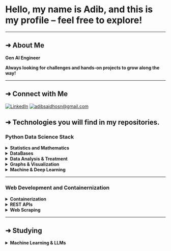 # Hello, my name is Adib, and this is my profile – feel free to explore!

---

## ➜ About Me  

**Gen AI Engineer**  

**Always looking for challenges and hands-on projects to grow along the way!**

---
## ➜ Connect with Me


[![LinkedIn](https://img.shields.io/badge/LinkedIn-%230077B5.svg?style=for-the-badge&logo=linkedin&logoColor=white)](https://www.linkedin.com/in/adibhosn/)  [![adibsaidhosn@gmail.com](https://img.shields.io/badge/adibsaidhosn@gmail.com-D14836.svg?style=for-the-badge&logo=gmail&logoColor=white)](mailto:adibsaidhosn@gmail.com)


## ➜ Technologies you will find in my repositories.

### Python Data Science Stack

<details>
  <summary><b>Statistics and Mathematics</b></summary>

  ![SymPy](https://img.shields.io/badge/SymPy-3B5526?style=for-the-badge&logo=sympy&logoColor=white)  
  ![NumPy](https://img.shields.io/badge/NumPy-013243?style=for-the-badge&logo=numpy&logoColor=white)  
  ![SciPy](https://img.shields.io/badge/SciPy-8CAAE6?style=for-the-badge&logo=scipy&logoColor=white)

</details>

<details>
  <summary><b>DataBases</b></summary>

  ![MongoDB](https://img.shields.io/badge/MongoDB-4EA94B?style=for-the-badge&logo=mongodb&logoColor=white)
  ![PostgreSQL](https://img.shields.io/badge/PostgreSQL-336791?style=for-the-badge&logo=postgresql&logoColor=white)
</details>

<details>
  <summary><b>Data Analysis & Treatment</b></summary>

  ![Pandas](https://img.shields.io/badge/Pandas-150458?style=for-the-badge&logo=pandas&logoColor=white)
  ![PySpark](https://img.shields.io/badge/PySpark-E25A1C?style=for-the-badge&logo=apachespark&logoColor=white)
  ![GeoPandas](https://img.shields.io/badge/GeoPandas-008060?style=for-the-badge&logo=geopandas&logoColor=white)

</details>

<details>
  <summary><b>Graphs & Visualization</b></summary>

  ![Matplotlib](https://img.shields.io/badge/Matplotlib-006400?style=for-the-badge&logo=matplotlib&logoColor=white)  
  ![Seaborn](https://img.shields.io/badge/Seaborn-3776AB?style=for-the-badge&logo=seaborn&logoColor=white)  
  ![Plotly](https://img.shields.io/badge/Plotly-3F4F75?style=for-the-badge&logo=plotly&logoColor=white)  
  ![Streamlit](https://img.shields.io/badge/Streamlit-FF4B4B?style=for-the-badge&logo=streamlit&logoColor=white)  
</details>

<details>
  <summary><b>Machine & Deep Learning</b></summary>

  ![scikit-learn](https://img.shields.io/badge/scikit--learn-F7931E?style=for-the-badge&logo=scikit-learn&logoColor=white) 
  ![TensorFlow](https://img.shields.io/badge/TensorFlow-FF6F00?style=for-the-badge&logo=tensorflow&logoColor=white)  
  ![Keras](https://img.shields.io/badge/Keras-D00000?style=for-the-badge&logo=keras&logoColor=white)  
</details>

---

### Web Development and Containernization
<details>
  <summary><b>Containerization</b></summary>

  ![Docker](https://img.shields.io/badge/Docker-2496ED?style=for-the-badge&logo=docker&logoColor=white)
</details>
<details>
  <summary><b>REST APIs</b></summary>

  ![FastAPI](https://img.shields.io/badge/FastAPI-009688?style=for-the-badge&logo=fastapi&logoColor=white)  
  ![Flask](https://img.shields.io/badge/Flask-000000?style=for-the-badge&logo=flask&logoColor=white)
</details>

<details>
  <summary><b>Web Scraping</b></summary>

 ![Beautiful Soup](https://img.shields.io/badge/Beautiful%20Soup-4B0082?style=for-the-badge&logo=BeautifulSoup&logoColor=white)
</details>

---

## ➜ Studying

<details>
  <summary><b>Machine Learning & LLMs</b></summary>

  ![PyTorch](https://img.shields.io/badge/PyTorch-EE4C2C?style=for-the-badge&logo=pytorch&logoColor=white)
  ![HuggingFace](https://img.shields.io/badge/HuggingFace-FFD21F?style=for-the-badge&logo=huggingface&logoColor=black)
  ![LangChain](https://img.shields.io/badge/LangChain-000000?style=for-the-badge&logo=langchain&logoColor=white)
  ![CrewAI](https://img.shields.io/badge/crew.ai-0A0A23?style=for-the-badge&logo=crewAI&logoColor=white)
  ![PydanticAI](https://img.shields.io/badge/Pydantic-158CBA?style=for-the-badge&logo=pydantic&logoColor=white)
  ![MCP](https://img.shields.io/badge/MCP-123456?style=for-the-badge&logo=MCP&logoColor=white)
</details>

